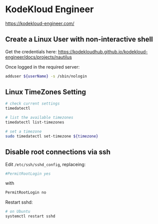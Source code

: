 # KodeKloud Engineer

<https://kodekloud-engineer.com/>

## Create a Linux User with non-interactive shell

Get the credentials here: <https://kodekloudhub.github.io/kodekloud-engineer/docs/projects/nautilus>

Once logged in the required server:

```sh
adduser ${userName} -s /sbin/nologin
```


## Linux TimeZones Setting

```sh
# check current settings
timedatectl

# list the available timezones
timedatectl list-timezones

# set a timezone
sudo timedatectl set-timezone ${timezone}
```


## Disable root connections via ssh

Edit `/etc/ssh/sshd_config`, replaceing:
```sh
#PermitRootLogin yes
```
with
```sh
PermitRootLogin no
```

Restart sshd:
```sh
# on Ubuntu
systemctl restart sshd
```

